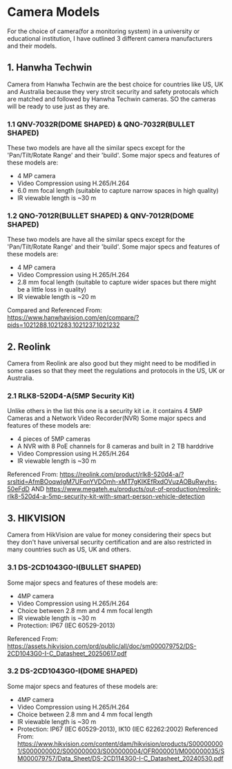 # Camera Models
For the choice of camera(for a monitoring system) in a university or educational institution, I have outlined 3 different camera manufacturers and their models.

## 1. Hanwha Techwin
Camera from Hanwha Techwin are the best  choice for countries like US, UK and Australia because they very strcit security and safety protocals which are matched and followed by Hanwha Techwin cameras. SO the cameras will be ready to use just as they are.
### 1.1 QNV-7032R(DOME SHAPED) & QNO-7032R(BULLET SHAPED)
These two models are have all the similar specs except for the 'Pan/Tilt/Rotate Range' and their 'build'.
Some major specs and features of these models are:
- 4 MP camera
- Video Compression using H.265/H.264
- 6.0 mm focal length (suitable to capture narrow spaces in high quality)
- IR viewable length is ~30 m

### 1.2  QNO-7012R(BULLET SHAPED) & QNV-7012R(DOME SHAPED)
These two models are have all the similar specs except for the 'Pan/Tilt/Rotate Range' and their 'build'.
Some major specs and features of these models are:
- 4 MP camera
- Video Compression using H.265/H.264
- 2.8 mm focal length (suitable to capture wider spaces but there might be a little loss in quality)
- IR viewable length is ~20 m

Compared and Referenced From: https://www.hanwhavision.com/en/compare/?pids=1021288,1021283,1021237,1021232

## 2. Reolink
Camera from Reolink are also good but they might need to be modified in some cases so that they meet the regulations and protocols in the US, UK or Australia. 
### 2.1 RLK8-520D4-A(5MP Security Kit)
Unlike others in the list this one is a security kit i.e. it contains 4 5MP Cameras and a Network Video Recorder(NVR)
Some major specs and features of these models are:
- 4 pieces of 5MP cameras
- A NVR with 8 PoE channels for 8 cameras and built in 2 TB harddrive
- Video Compression using H.265/H.264
- IR viewable length is ~30 m

Referenced From: https://reolink.com/product/rlk8-520d4-a/?srsltid=AfmBOoqwIgM7UFonYVDOmh-xMT7gKIKEfRxdOVuzAOBuRwyhs-50eFdD  AND
https://www.megateh.eu/products/out-of-production/reolink-rlk8-520d4-a-5mp-security-kit-with-smart-person-vehicle-detection

## 3. HIKVISION
Camera from HikVision are value for money considering their specs but they don't have universal security certification and are also restricted in many countries such as US, UK and others. 
### 3.1 DS-2CD1043G0-I(BULLET SHAPED)
Some major specs and features of these models are:
- 4MP camera
- Video Compression using H.265/H.264
- Choice between 2.8 mm and 4 mm focal length
- IR viewable length is ~30 m
- Protection: IP67 (IEC 60529-2013)

Referenced From: https://assets.hikvision.com/prd/public/all/doc/sm000079752/DS-2CD1043G0-I-C_Datasheet_20250617.pdf

### 3.2 DS-2CD1043G0-I(DOME SHAPED)
Some major specs and features of these models are:
- 4MP camera
- Video Compression using H.265/H.264
- Choice between 2.8 mm and 4 mm focal length
- IR viewable length is ~30 m
- Protection: IP67 (IEC 60529-2013), IK10 (IEC 62262:2002)
Referenced From: https://www.hikvision.com/content/dam/hikvision/products/S000000001/S000000002/S000000003/S000000004/OFR000001/M000000035/SM000079757/Data_Sheet/DS-2CD1143G0-I-C_Datasheet_20240530.pdf